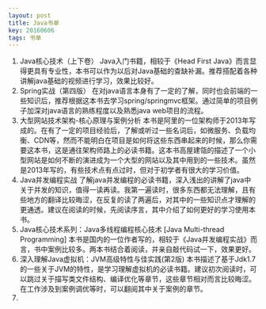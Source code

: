 ```yaml
---
layout: post
title: Java书单
key: 20160606
tags: 书单
---
```

1. Java核心技术（上下卷）
	Java入门书籍，相较于《Head First Java》而言显得更具有专业性，本书可以作为以后对Java基础的查缺补漏。推荐搭配着各种讲解java基础的视频进行学习，效果比较好。
2. Spring实战（第四版）
	在对java语言本身有了一定的了解，同时也会前端的一些知识后，推荐根据这本书去学习spring/springmvc框架。通过简单的项目例子加深对java语言的熟练程度以及熟悉java web项目的流程。
3. 大型网站技术架构-核心原理与案例分析
	本书是阿里的一位架构师于2013年写成的。在有了一定的项目经验后，了解或听过一些名词后，如微服务、负载均衡、CDN等，然而不能明白在项目是如何将这些东西串起来的时候，那么你需要这本书，这是通往架构师路上的必读书籍。这本书高屋建瓴的描述了一个小型网站是如何不断的演进成为一个大型的网站以及其中用到的一些技术。虽然是2013年写的，有些技术点有点过时，但对于初学者有很大的学习价值。
4. Java并发编程实战
	了解java并发编程的必读书籍，深入浅出的讲解了java中关于并发的知识，值得一读再读。我第一遍读时，很多东西都无法理解，且有些地方的翻译比较晦涩，在反复的读了两遍后，对其中的一些知识点才理解的更通透。建议在阅读的时候，先阅读序言，其中介绍了如何更好的学习使用本书。
5. Java核心技术系列：Java多线程编程核心技术 [Java Multi-thread Programming]
	本书是国内的一位作者写的，相较于《Java并发编程实战》而言，书中案例比较多。两本书结合着阅读，并亲自敲代码试一下，效果更好。
6. 深入理解Java虚拟机：JVM高级特性与佳实践(第2版)
	本书描述了基于Jdk1.7的一些关于JVM的特性，是学习理解虚拟机的必读书籍。建议初次阅读时，可以跳过关于描写类文件结构、编译优化等章节，这些章节相对而言比较晦涩。在工作涉及到案例调优等时，可以翻阅其中关于案例的章节。
7. 